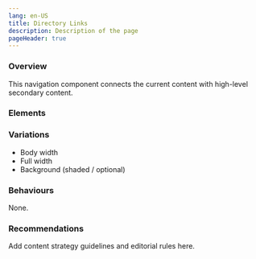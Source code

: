 ```yaml
---
lang: en-US
title: Directory Links
description: Description of the page
pageHeader: true
---
```


### Overview
This navigation component connects the current content with high-level secondary content.

### Elements 
<PreviewImage :image="$withBase('/images/directory-links.png')" :contents="[{ x: 19, y: 2.5, title: 'Colored background', text: 'Directory links colored background' }, { x: 19, y: 18, title: 'Title', text: 'Directory links title' }, { x: 19, y: 49, title: 'Link label', text: 'Directory links label' }, { x: 76, y: 20, title: 'Divider', text: 'Directory links divider' }]">
<template #code>
<CodeGroup>
  <CodeGroupItem title="HTML">

```html
 <div class="directory-links bg-light-teal">
    <div class="container-small">
        <div class="heading-medium">Directory Links</div>
        <div class="row">
            <div class="col-md-6">
                <ul>
                    <li><a href="#" class="link-icon link-secondary">Link<span v-html="linkArrowRight"></span></a></li>
                    <li><a href="#" class="link-icon link-secondary">Link<span v-html="linkArrowRight"></span></a></li>
                    <li><a href="#" class="link-icon link-secondary">Link<span v-html="linkArrowRight"></span></a></li>
                </ul>
            </div>
            <div class="col-md-6">
                <ul>
                    <li><a href="#" class="link-icon link-secondary">Link<span v-html="linkArrowRight"></span></a></li>
                    <li><a href="#" class="link-icon link-secondary">Link<span v-html="linkArrowRight"></span></a></li>
                    <li><a href="#" class="link-icon link-secondary">Link<span v-html="linkArrowRight"></span></a></li>
                </ul>
            </div>
        </div>
    </div>
</div>
```

  </CodeGroupItem>
</CodeGroup>
</template>
</PreviewImage>

### Variations

<div>
    <ul>
        <li>Body width</li>
        <li>Full width</li>
        <li>Background (shaded / optional)</li>
    </ul>
</div>

### Behaviours
None.

### Recommendations
Add content strategy guidelines and editorial rules here.
